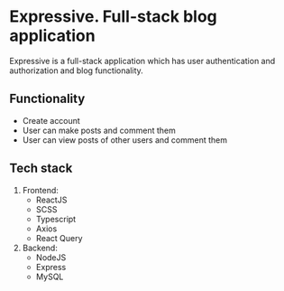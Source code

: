 # Expressive. Full-stack blog application
Expressive is a full-stack application which has user authentication and authorization and blog functionality. 

## Functionality
 - Create account
 - User can make posts and comment them 
 - User can view posts of other users and comment them

## Tech stack
1. Frontend:
    - ReactJS
    - SCSS
    - Typescript
    - Axios
    - React Query
2. Backend:
    - NodeJS
    - Express
    - MySQL